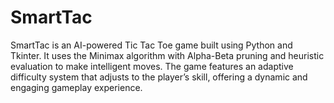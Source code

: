 # SmartTac
SmartTac is an AI-powered Tic Tac Toe game built using Python and Tkinter. It uses the Minimax algorithm with Alpha-Beta pruning and heuristic evaluation to make intelligent moves. The game features an adaptive difficulty system that adjusts to the player’s skill, offering a dynamic and engaging gameplay experience.

